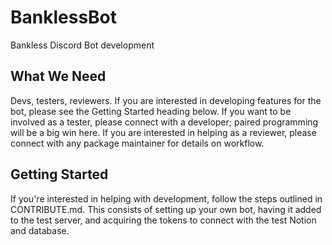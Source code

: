 # BanklessBot
Bankless Discord Bot development

## What We Need

Devs, testers, reviewers. If you are interested in developing features for 
the bot, please see the Getting Started heading below. If you want to be 
involved as a tester, please connect with a developer; paired programming
will be a big win here. If you are interested in helping as a reviewer,
please connect with any package maintainer for details on workflow.

## Getting Started

If you're interested in helping with development, follow the steps outlined
in CONTRIBUTE.md. This consists of setting up your own bot, having it added
to the test server, and acquiring the tokens to connect with the test Notion
and database.
